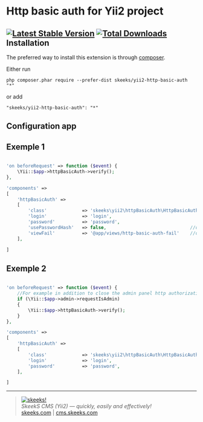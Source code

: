 Http basic auth for Yii2 project
===================================

[![Latest Stable Version](https://img.shields.io/packagist/v/skeeks/yii2-http-basic-auth.svg)](https://packagist.org/packages/skeeks/yii2-http-basic-auth)
[![Total Downloads](https://img.shields.io/packagist/dt/skeeks/yii2-http-basic-auth.svg)](https://packagist.org/packages/skeeks/yii2-http-basic-auth)
Installation
------------

The preferred way to install this extension is through [composer](http://getcomposer.org/download/).

Either run

```
php composer.phar require --prefer-dist skeeks/yii2-http-basic-auth "*"
```

or add

```
"skeeks/yii2-http-basic-auth": "*"
```

Configuration app
----------
Exemple 1
---------

```php

'on beforeRequest' => function ($event) {
    \Yii::$app->httpBasicAuth->verify();
},

'components' =>
[
    'httpBasicAuth' =>
    [
        'class'             => 'skeeks\yii2\httpBasicAuth\HttpBasicAuthComponent',
        'login'             => 'login',
        'password'          => 'password',
        'usePasswordHash'   => false,                               //optionality
        'viewFail'          => '@app/views/http-basic-auth-fail'    //optionality
    ],

]

```
Exemple 2
---------

```php

'on beforeRequest' => function ($event) {
    //For example in addition to close the admin panel http authorization
    if (\Yii::$app->admin->requestIsAdmin)
    {
        \Yii::$app->httpBasicAuth->verify();
    }
},

'components' =>
[
    'httpBasicAuth' =>
    [
        'class'             => 'skeeks\yii2\httpBasicAuth\HttpBasicAuthComponent',
        'login'             => 'login',
        'password'          => 'password',
    ],

]

```

___

> [![skeeks!](https://skeeks.com/img/logo/logo-no-title-80px.png)](https://skeeks.com)  
<i>SkeekS CMS (Yii2) — quickly, easily and effectively!</i>  
[skeeks.com](https://skeeks.com) | [cms.skeeks.com](https://cms.skeeks.com)



